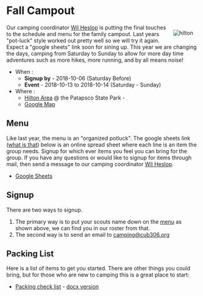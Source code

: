 # Fall Campout #

<style>img[alt="hilton"]{float:right;padding:1em;}</style>
![hilton][hilton_img]

Our camping coordinator [Wil Heslop][camp] is putting the final
touches to the schedule and menu for the family campout. Last years "pot-luck"
style worked out pretty well so we will try it again. Expect a "google sheets"
link soon for sining up. This year we are changing the days, camping from
Saturday to Sunday to allow for more day time adventures such as more hikes,
more running, and by all means noise!

* When :
    * **Signup by** - 2018-10-06 (Saturday Before)
    * **Event** - 2018-10-13 to 2018-10-14 (Saturday - Sunday)
* Where :
    * [Hilton Area][hilton] @ the Patapsco State Park - 
    * [Google Map][map]

## Menu ##
Like last year, the menu is an "organized potluck". The google sheets link
([what is that][sheet]) below is an online spread
sheet where each line is an item the group needs. Signup for which ever items
you feel you can bring for the group. If you have any questions or would like to
signup for items through mail, then send a message to our
camping coordinator [Wil Heslop][camp].

* [Google Sheets][menu]

## Signup ##
There are two ways to signup.

1. The primary way is to put your scouts name down
on the [menu][menu] as shown above, we can find you in our roster from that. 
2. The second way is to
send an email to [camping@cub306.org][camp]


## Packing List ##
Here is a list of items to get you started. There are other things you could
bring, but for those who are new to camping this is a great place to start:

* [Packing check list](checklist.md) - [docx version](equipment_checklist.docx)

<!-- image links -->
[hilton_img]: https://dnr.maryland.gov/publiclands/PublishingImages/PVSP_hiltonplayground.jpg "Hilton Park Area"
[camp]: mailto:camping@cub306.org "Camping Cordinator Email address"
[hilton]: https://dnr.maryland.gov/publiclands/Pages/central/patapscohilton.aspx "Patapsco Hilton Area"
[sheet]: https://www.google.com/sheets/about/ "What is google sheets"
[map]: https://maps.google.com/maps?f=q&source=s_q&hl=en&geocode=&q=1101+hilton+avenue+catonsville+md+21228&sll=37.0625%2c-95.677068&sspn=46.495626%2c78.662109&ie=UTF8&hq=&hnear=1101+Hilton+Ave%2c+Catonsville%2c+Baltimore%2c+Maryland+21228&t=h&z=16 "Google Map to camp site"
[menu]: https://docs.google.com/spreadsheets/d/1izvZjULJU3AtMdKsDQ7rGDGqJKODWIi6Z7PQCPW4LjA/edit?ts=5b9c7cb9 "Menu"
